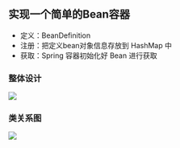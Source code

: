 ## 实现一个简单的Bean容器
- 定义：BeanDefinition
- 注册：把定义bean对象信息存放到 HashMap 中
- 获取：Spring 容器初始化好 Bean 进行获取
### 整体设计
![](https://mmbiz.qpic.cn/sz_mmbiz_png/zTfAIs5rNXjice2EpE8SdmY3gVgzGsutTx38zVDZXclZcZNkNNC2Z7GWuyTLAbBsDfC2OemswCk0pORibCjZJkvA/640?wx_fmt=png&wxfrom=5&wx_lazy=1&wx_co=1)
### 类关系图
![](https://mmbiz.qpic.cn/sz_mmbiz_png/zTfAIs5rNXjice2EpE8SdmY3gVgzGsutTU99QDtXClLJQx1xlLqPiao5ibT9rsjZHwhicAUyArzJZYgdicgckVRfwxw/640?wx_fmt=png&wxfrom=5&wx_lazy=1&wx_co=1)